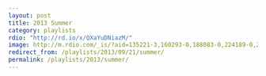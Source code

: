 ```yaml
---
layout: post
title: 2013 Summer
category: playlists
rdio: "http://rd.io/x/QXaYuDNiazM/"
image: http://m.rdio.com/_is/?aid=135221-3,160293-0,188083-0,224189-0,225713-0,270945-1,329119-0,372877-3,387447-0&w=600&h=600
redirect_from: /playlists/2013/09/21/summer/
permalink: /playlists/2013/summer/
---
```


